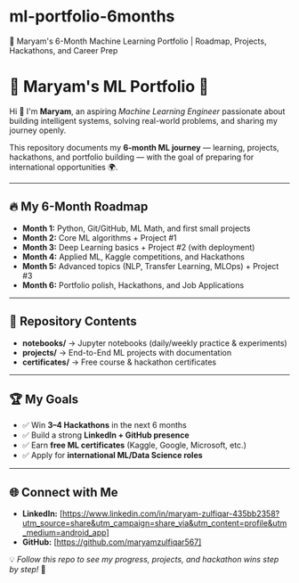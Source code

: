 # ml-portfolio-6months
🚀 Maryam's 6-Month Machine Learning Portfolio | Roadmap, Projects, Hackathons, and Career Prep 
# 🌟 Maryam's ML Portfolio 🚀  

Hi 👋 I'm **Maryam**, an aspiring *Machine Learning Engineer* passionate about building intelligent systems, solving real-world problems, and sharing my journey openly.  

This repository documents my **6-month ML journey** — learning, projects, hackathons, and portfolio building — with the goal of preparing for international opportunities 🌍.  

---

## 🔥 My 6-Month Roadmap
- **Month 1:** Python, Git/GitHub, ML Math, and first small projects  
- **Month 2:** Core ML algorithms + Project #1  
- **Month 3:** Deep Learning basics + Project #2 (with deployment)  
- **Month 4:** Applied ML, Kaggle competitions, and Hackathons  
- **Month 5:** Advanced topics (NLP, Transfer Learning, MLOps) + Project #3  
- **Month 6:** Portfolio polish, Hackathons, and Job Applications  

---

## 📂 Repository Contents
- **notebooks/** → Jupyter notebooks (daily/weekly practice & experiments)  
- **projects/** → End-to-End ML projects with documentation  
- **certificates/** → Free course & hackathon certificates  

---

## 🏆 My Goals
- ✅ Win **3–4 Hackathons** in the next 6 months  
- ✅ Build a strong **LinkedIn + GitHub presence**  
- ✅ Earn **free ML certificates** (Kaggle, Google, Microsoft, etc.)  
- ✅ Apply for **international ML/Data Science roles**  

---

## 🌐 Connect with Me
- **LinkedIn:** [https://www.linkedin.com/in/maryam-zulfiqar-435bb2358?utm_source=share&utm_campaign=share_via&utm_content=profile&utm_medium=android_app]  
- **GitHub:** [https://github.com/maryamzulfiqar567]  

💡 *Follow this repo to see my progress, projects, and hackathon wins step by step!* 🚀
